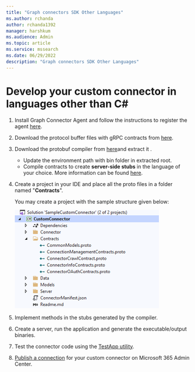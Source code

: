 ```yaml
---
title: "Graph connectors SDK Other Languages"
ms.author: rchanda
author: rchanda1392
manager: harshkum
ms.audience: Admin
ms.topic: article
ms.service: mssearch
ms.date: 06/29/2022
description: "Graph connectors SDK Other Languages"
---
```


# Develop your custom connector in languages other than C\#

1. Install Graph Connector Agent and follow the instructions to register the agent [here](/MicrosoftSearch/graph-connector-agent).

2. Download the protocol buffer files with gRPC contracts from [here](https://github.com/microsoftgraph/msgraph-connectors-sdk/tree/main/Contracts).

3. Download the protobuf compiler from [here](https://github.com/protocolbuffers/protobuf/releases)and extract it .

    * Update the environment path with bin folder in extracted root.
    * Compile contracts to create **server-side stubs** in the language of your choice. More information can be found [here](https://grpc.io/docs/languages/).

4. Create a project in your IDE and place all the proto files in a folder named "**Contracts**".

    You may create a project with the sample structure given below:

    ![Sample project structure](media/connectors-sdk/projectstructure.png)

5. Implement methods in the stubs generated by the compiler.

6. Create a server, run the application and generate the executable/output binaries.

7. Test the connector code using the [TestApp utility](/MicrosoftSearch/custom-connector-sdk-testapp).

8. [Publish a connection](/MicrosoftSearch/custom-connector-sdk-publish) for your custom connector on Microsoft 365 Admin Center.
